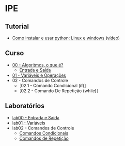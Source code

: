 # IPE

## Tutorial
- [Como instalar e usar python: Linux e windows (vídeo)](https://youtu.be/B9UlpdOH4SE)

## Curso

- [00 - Algoritmos, o que é?](ipe_files/curso/00/algoritmos.html)
  - [Entrada e Saída](ipe_files/curso/00/01-entrada_saida.html)
- [01 - Variáveis e Operações](ipe_files/curso/01/variaveis.html)
- 02 - Comandos de Controle
  - [02.1 - Comando Condicional (if)]<!--(ipe_files/curso/02/01-comando_condicional.html)-->
  - [02.2 - Comando De Repetição (while)]<!--(ipe_files/curso/02/02-comando_repeticao.html)-->
<!--
- [03 Funções](ipe_files/curso/03/funcoes.html)
- [04 Estruturas]
  - [04.01 Listas](ipe_files/curso/04/01-listas.html)
  - [04.02 Conjuntos](ipe_files/curso/04/02-conjuntos.html)
  - [04.03 Dicionarios](ipe_files/curso/04/03-dicionarios.html)
-->

## Laboratórios

- [lab00 - Entrada e Saída](ipe_files/lab/00/entrada_saida.html)
- [lab01 - Variáveis](ipe_files/lab/01/variaveis.html)
- lab02 - Comandos de Controle
  - [Comandos Condicionais](ipe_files/lab/02/01-comandos_condicionais.html)
  - [Comandos de Repetição](ipe_files/lab/02/02-comandos_repeticao.html)

<!--
## Trabalho (APS)


- [Roteiro para apresentação](alpoo_files/trabalhos/01/trabalho_livraria.html)
- [Roteiro para entrega do trabalho no site](alpoo_files/aps/APS_ALPOO_2022.pdf)

-->
<!--
## [Git](https://github.com/viniciusdenovaes/Unip223ALPOO)

## Ementa

- Parte 01 - Programação orientada a eventos: separação de ações e eventos
- Parte 02 - Padrões de Arquitetura: MVC
  - pacotes awt e Swing
- Parte 03 - Padrões de Arquitetura: DAO
  - pacote JDBC
-->
